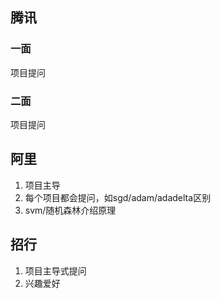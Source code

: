 ## 腾讯
### 一面
项目提问

### 二面
项目提问

## 阿里
1. 项目主导
2. 每个项目都会提问，如sgd/adam/adadelta区别
3. svm/随机森林介绍原理

## 招行
1. 项目主导式提问
2. 兴趣爱好
